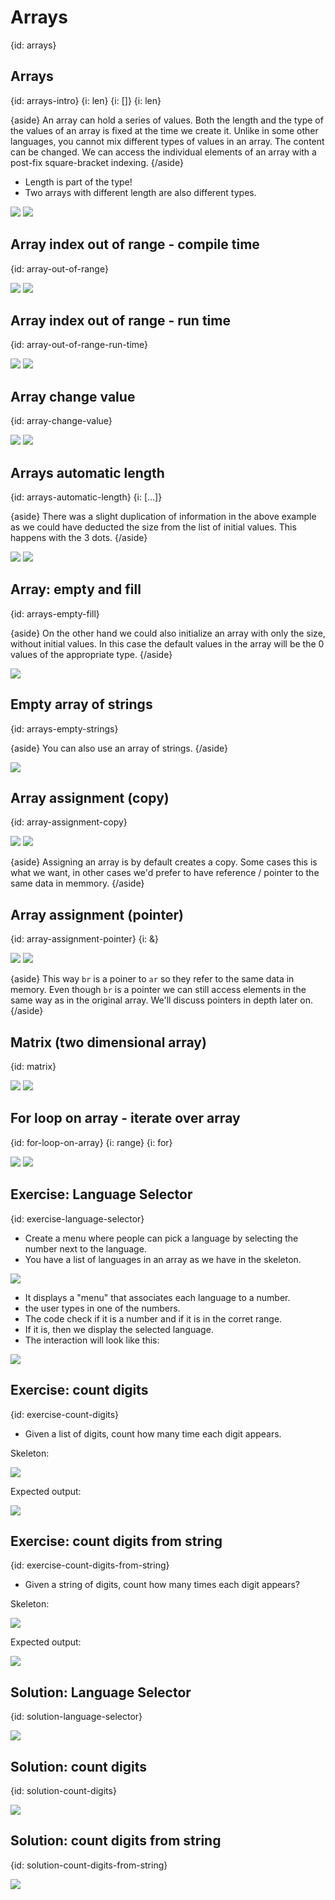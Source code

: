 # Arrays
{id: arrays}

## Arrays
{id: arrays-intro}
{i: len}
{i: []}
{i: len}

{aside}
An array can hold a series of values. Both the length and the type of the values of an array is fixed at the time we create it.
Unlike in some other languages, you cannot mix different types of values in an array.
The content can be changed.
We can access the individual elements of an array with a post-fix square-bracket indexing.
{/aside}

* Length is part of the type!
* Two arrays with different length are also different types.

![](examples/array/array.go)
![](examples/array/array.out)

## Array index out of range - compile time
{id: array-out-of-range}

![](examples/array-out-of-range/array_out_of_range.go)
![](examples/array-out-of-range/array_out_of_range.out)

## Array index out of range - run time
{id: array-out-of-range-run-time}

![](examples/array-index/array_index.go)
![](examples/array-index/array_index.out)

## Array change value
{id: array-change-value}

![](examples/array-change-value/array_change_value.go)
![](examples/array-change-value/array_change_value.out)


## Arrays automatic length
{id: arrays-automatic-length}
{i: [...]}

{aside}
There was a slight duplication of information in the above example as we could have deducted the size from the list of initial values. This happens with the 3 dots.
{/aside}

![](examples/array-auto-length/array_auto_length.go)
![](examples/array-auto-length/array_auto_length.out)




## Array: empty and fill
{id: arrays-empty-fill}

{aside}
On the other hand we could also initialize an array with only the size, without initial values. In this case the default values in the array will be the 0 values of the appropriate type.
{/aside}

![](examples/array-fill/array_fill.go)


## Empty array of strings
{id: arrays-empty-strings}

{aside}
You can also use an array of strings.
{/aside}

![](examples/array-empty-strings/array_empty_strings.go)



## Array assignment (copy)
{id: array-assignment-copy}


![](examples/array-assignment/array_assignment.go)
![](examples/array-assignment/array_assignment.out)

{aside}
Assigning an array is by default creates a copy.
Some cases this is what we want, in other cases we'd prefer to have reference / pointer to the same data in memmory.
{/aside}


## Array assignment (pointer)
{id: array-assignment-pointer}
{i: &}

![](examples/array-assignment-pointer/array_assignment_pointer.go)
![](examples/array-assignment-pointer/array_assignment_pointer.out)

{aside}
This way `br` is a poiner to `ar` so they refer to the same data in memory. Even though `br` is a pointer we can still access elements in the same way as in the original array.
We'll discuss pointers in depth later on.
{/aside}

## Matrix (two dimensional array)
{id: matrix}

![](examples/array-matrix/array_matrix.go)
![](examples/array-matrix/array_matrix.out)

## For loop on array - iterate over array
{id: for-loop-on-array}
{i: range}
{i: for}

![](examples/loop-on-array/loop_on_array.go)
![](examples/loop-on-array/loop_on_array.out)


## Exercise: Language Selector
{id: exercise-language-selector}

* Create a menu where people can pick a language by selecting the number next to the language.
* You have a list of languages in an array as we have in the skeleton.

![](examples/language-selector-skeleton/language_selector_skeleton.go)

* It displays a "menu" that associates each language to a number.
* the user types in one of the numbers.
* The code check if it is a number and if it is in the corret range.
* If it is, then we display the selected language.
* The interaction will look like this:

![](examples/language-selector/language_selector.out)


## Exercise: count digits
{id: exercise-count-digits}

* Given a list of digits, count how many time each digit appears.

Skeleton:

![](examples/count-digits-skeleton/count_digits_skeleton.go)

Expected output:

![](examples/count-digits/count_digits.out)


## Exercise: count digits from string
{id: exercise-count-digits-from-string}

* Given a string of digits, count how many times each digit appears?

Skeleton:

![](examples/count-digits-from-string-skeleton/count_digits_from_string_skeleton.go)

Expected output:

![](examples/count-digits-from-string/count_digits_from_string.out)


## Solution: Language Selector
{id: solution-language-selector}

![](examples/language-selector/language_selector.go)

## Solution: count digits
{id: solution-count-digits}

![](examples/count-digits/count_digits.go)

## Solution: count digits from string
{id: solution-count-digits-from-string}

![](examples/count-digits-from-string/count_digits_from_string.go)

